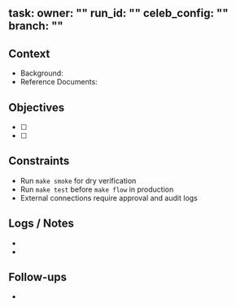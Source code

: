 task: <Task Name>
owner: ""
run_id: ""
celeb_config: ""
branch: ""
---

## Context
- Background:
- Reference Documents:

## Objectives
- [ ]
- [ ]

## Constraints
- Run `make smoke` for dry verification
- Run `make test` before `make flow` in production
- External connections require approval and audit logs

## Logs / Notes
- 
- 

## Follow-ups
- 
